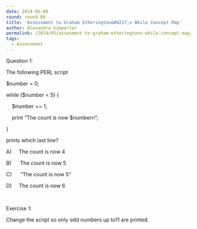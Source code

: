 ```yaml
---
date: 2014-05-09
round: round-09
title: 'Assessment to Graham Etherington&#8217;s While Concept Map'
author: Alexandra Simperler
permalink: /2014/05/assesment-to-graham-etheringtons-while-concept-map/
tags:
  - Assessment
---
```

Question 1:

The following PERL script

$number = 0;

while ($number < 5) {

    $number += 1;

    print &#8220;The count is now $numbern&#8221;;

}

prints which last line?

A)     The count is now 4

B)      The count is now 5

C)      “The count is now 5”

D)     The count is now 6

&nbsp;

Exercise 1:

Change the script so only odd numbers up to11 are printed.
